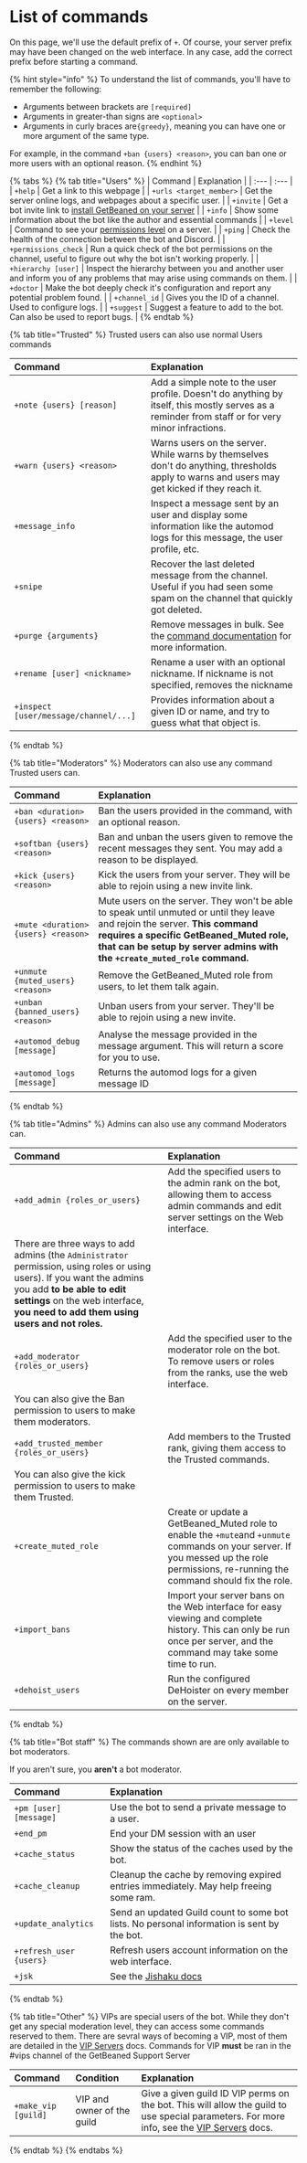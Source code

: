 # List of commands

On this page, we'll use the default prefix of `+`. Of course, your server prefix may have been changed on the web interface. In any case, add the correct prefix before starting a command.

{% hint style="info" %}
To understand the list of commands, you'll have to remember the following:

* Arguments between brackets are `[required]`
* Arguments in greater-than signs are `<optional>`
* Arguments in curly braces are`{greedy}`, meaning you can have one or more argument of the same type.

For example, in the command `+ban {users} <reason>`, you can ban one or more users with an optional reason.
{% endhint %}

{% tabs %}
{% tab title="Users" %}
| Command | Explanation |
| :--- | :--- |
| `+help` | Get a link to this webpage |
| `+urls <target_member>` | Get the server online logs, and webpages about a specific user. |
| `+invite` | Get a bot invite link to [install GetBeaned on your server](tutorial-setting-up-your-server-for-the-first-time.md) |
| `+info` | Show some information about the bot like the author and essential commands |
| `+level` | Command to see your [permissions level](levels-and-permissions.md) on a server. |
| `+ping` | Check the health of the connection between the bot and Discord. |
| `+permissions_check` | Run a quick check of the bot permissions on the channel, useful to figure out why the bot isn't working properly. |
| `+hierarchy [user]` | Inspect the hierarchy between you and another user and inform you of any problems that may arise using commands on them. |
| `+doctor` | Make the bot deeply check it's configuration and report any potential problem found. |
| `+channel_id` | Gives you the ID of a channel. Used to configure logs. |
| `+suggest` | Suggest a feature to add to the bot. Can also be used to report bugs. |
{% endtab %}

{% tab title="Trusted" %}
Trusted users can also use normal Users commands

| Command | Explanation |
| :--- | :--- |
| `+note {users} [reason]` | Add a simple note to the user profile. Doesn't do anything by itself, this mostly serves as a reminder from staff or for very minor infractions. |
| `+warn {users} <reason>` | Warns users on the server. While warns by themselves don't do anything, thresholds apply to warns and users may get kicked if they reach it. |
| `+message_info` | Inspect a message sent by an user and display some information like the automod logs for this message, the user profile, etc. |
| `+snipe` | Recover the last deleted message from the channel. Useful if you had seen some spam on the channel that quickly got deleted. |
| `+purge {arguments}` | Remove messages in bulk. See the [command documentation](using-the-purge-command-to-remove-messages.md) for more information. |
| `+rename [user] <nickname>` | Rename a user with an optional nickname. If nickname is not specified, removes the nickname |
| `+inspect [user/message/channel/...]` | Provides information about a given ID or name, and try to guess what that object is. |
{% endtab %}

{% tab title="Moderators" %}
Moderators can also use any command Trusted users can.

| Command | Explanation |
| :--- | :--- |
| `+ban <duration>{users} <reason>` | Ban the users provided in the command, with an optional reason. |
| `+softban {users} <reason>` | Ban and unban the users given to remove the recent messages they sent. You may add a reason to be displayed. |
| `+kick {users} <reason>` | Kick the users from your server. They will be able to rejoin using a new invite link. |
| `+mute <duration>{users} <reason>` | Mute users on the server. They won't be able to speak until unmuted or until they leave and rejoin the server. **This command requires a specific GetBeaned\_Muted role, that can be setup by server admins with the `+create_muted_role` command.** |
| `+unmute {muted_users} <reason>` | Remove the GetBeaned\_Muted role from users, to let them talk again. |
| `+unban {banned_users} <reason>` | Unban users from your server. They'll be able to rejoin using a new invite. |
| `+automod_debug [message]` | Analyse the message provided in the message argument. This will return a score for you to use. |
| `+automod_logs [message]` | Returns the automod logs for a given message ID |
{% endtab %}

{% tab title="Admins" %}
Admins can also use any command Moderators can.

| Command | Explanation |
| :--- | :--- |
| `+add_admin {roles_or_users}` | Add the specified users to the admin rank on the bot, allowing them to access admin commands and edit server settings on the Web interface.
There are three ways to add admins (the `Administrator` permission, using roles or using users). If you want the admins you add **to be able to edit settings** on the web interface, **you need to add them using users and not roles.** |
| `+add_moderator {roles_or_users}` | Add the specified user to the moderator role on the bot. To remove users or roles from the ranks, use the web interface.
You can also give the Ban permission to users to make them moderators. |
| `+add_trusted_member {roles_or_users}` | Add members to the Trusted rank, giving them access to the Trusted commands.
You can also give the kick permission to users to make them Trusted. |
| `+create_muted_role` | Create or update a GetBeaned\_Muted role to enable the `+mute`and `+unmute` commands on your server. If you messed up the role permissions, re-running the command should fix the role. |
| `+import_bans` | Import your server bans on the Web interface for easy viewing and complete history. This can only be run once per server, and the command may take some time to run. |
| `+dehoist_users` | Run the configured DeHoister on every member on the server. |
{% endtab %}

{% tab title="Bot staff" %}
The commands shown are are only available to bot moderators.

If you aren't sure, you **aren't** a bot moderator.

| Command | Explanation |
| :--- | :--- |
| `+pm [user] [message]` | Use the bot to send a private message to a user. |
| `+end_pm` | End your DM session with an user |
| `+cache_status` | Show the status of the caches used by the bot. |
| `+cache_cleanup` | Cleanup the cache by removing expired entries immediately. May help freeing some ram. |
| `+update_analytics` | Send an updated Guild count to some bot lists. No personal information is sent by the bot. |
| `+refresh_user {users}` | Refresh users account information on the web interface. |
| `+jsk`  | See the [Jishaku docs](https://jishaku.readthedocs.io/en/latest/cog.html#commands) |
{% endtab %}

{% tab title="Other" %}
VIPs are special users of the bot. While they don't get any special moderation level, they can access some commands reserved to them. There are sevral ways of becoming a VIP, most of them are detailed in the [VIP Servers](vip-servers.md) docs. Commands for VIP **must** be ran in the \#vips channel of the GetBeaned Support Server

| Command | Condition | Explanation |
| :--- | :--- | :--- |
| `+make_vip [guild]` | VIP and owner of the guild | Give a given guild ID VIP perms on the bot. This will allow the guild to use special parameters. For more info, see the [VIP Servers](vip-servers.md) docs. |
{% endtab %}
{% endtabs %}

